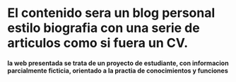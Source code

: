 
# El contenido sera un blog personal estilo biografia con una serie de articulos como si fuera un CV.

#### la web presentada se trata de un proyecto de estudiante, con informacion parcialmente ficticia, orientado a la practia de conocimientos y funciones
